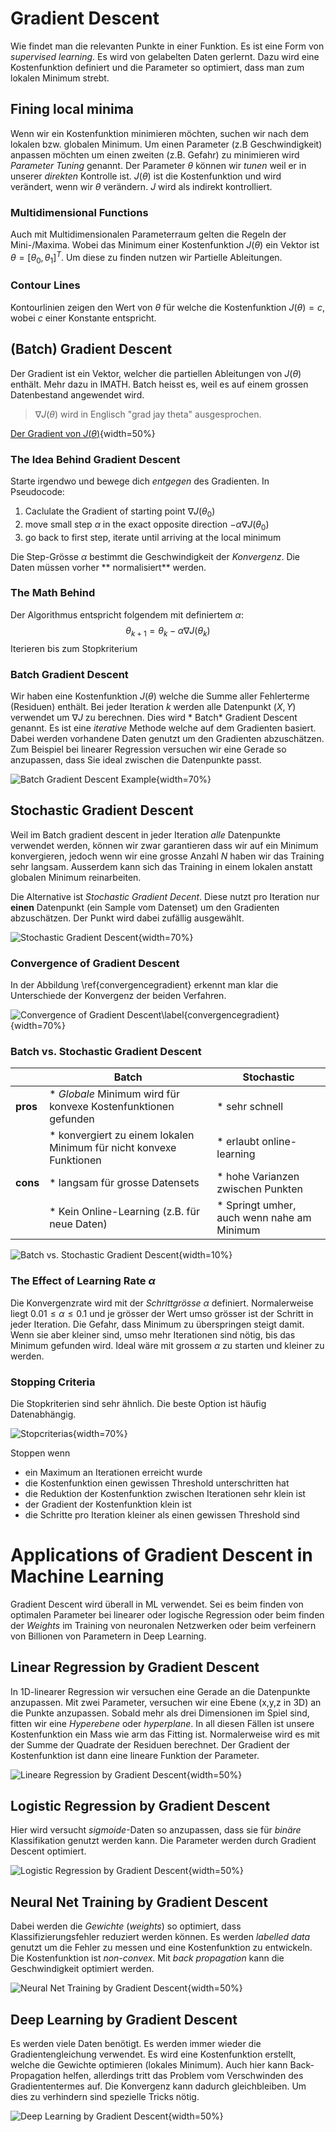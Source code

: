 # Gradient Descent

Wie findet man die relevanten Punkte in einer Funktion. Es ist eine Form von *supervised learning*.
Es wird von gelabelten Daten gerlernt. Dazu wird eine Kostenfunktion definiert und die Parameter so
optimiert, dass man zum lokalen Minimum strebt.

## Fining local minima

Wenn wir ein Kostenfunktion minimieren möchten, suchen wir nach dem lokalen bzw. globalen Minimum.
Um einen Parameter (z.B Geschwindigkeit) anpassen möchten um einen zweiten (z.B. Gefahr) zu
minimieren wird *Parameter Tuning* genannt. Der Parameter $\theta$ können wir *tunen* weil er in
unserer *direkten* Kontrolle ist. $J(\theta)$ ist die Kostenfunktion und wird verändert, wenn wir
$\theta$ verändern. $J$ wird als indirekt kontrolliert.

### Multidimensional Functions

Auch mit Multidimensionalen Parameterraum gelten die Regeln der Mini-/Maxima. Wobei das Minimum
einer Kostenfunktion $J(\theta)$ ein Vektor ist $\theta = [\theta_0, \theta_1]^T$. Um diese zu
finden nutzen wir Partielle Ableitungen.

### Contour Lines

Kontourlinien zeigen den Wert von $\theta$ für welche die Kostenfunktion $J(\theta)=c$, wobei $c$
einer Konstante entspricht.

## (Batch) Gradient Descent

Der Gradient ist ein Vektor, welcher die partiellen Ableitungen von $J(\theta)$ enthält. Mehr dazu
in IMATH. Batch heisst es, weil es auf einem grossen Datenbestand angewendet wird.

> $\nabla J(\theta)$ wird in Englisch "grad jay theta" ausgesprochen.

[Der Gradient von $J(\theta)$](images/gradient.png){width=50%}

### The Idea Behind Gradient Descent

Starte irgendwo und bewege dich *entgegen* des Gradienten. In Pseudocode:


1. Caclulate the Gradient of starting point $\nabla J(\theta_0)$
1. move small step $\alpha$ in the exact opposite direction $-\alpha\nabla J(\theta_0)$
1. go back to first step, iterate until arriving at the local minimum

Die Step-Grösse $\alpha$ bestimmt die Geschwindigkeit der *Konvergenz*. Die Daten müssen vorher **
normalisiert** werden.

### The Math Behind

Der Algorithmus entspricht folgendem mit definiertem $\alpha$:
$$\theta_{k+1}=\theta_k-\alpha\nabla J(\theta_k)$$ Iterieren bis zum Stopkriterium

### Batch Gradient Descent

Wir haben eine Kostenfunktion $J(\theta)$ welche die Summe aller Fehlerterme (Residuen) enthält. Bei
jeder Iteration $k$ werden alle Datenpunkt $(X,Y)$ verwendet um $\nabla J$ zu berechnen. Dies wird *
Batch* Gradient Descent genannt. Es ist eine *iterative* Methode welche auf dem Gradienten basiert.
Dabei werden vorhandene Daten genutzt um den Gradienten abzuschätzen. Zum Beispiel bei linearer
Regression versuchen wir eine Gerade so anzupassen, dass Sie ideal zwischen die Datenpunkte passt.

![Batch Gradient Descent Example](images/gradient_descent.png){width=70%}

## Stochastic Gradient Descent

Weil im Batch gradient descent in jeder Iteration *alle* Datenpunkte verwendet werden, können wir
zwar garantieren dass wir auf ein Minimum konvergieren, jedoch wenn wir eine grosse Anzahl $N$ haben
wir das Training sehr langsam. Ausserdem kann sich das Training in einem lokalen anstatt globalen
Minimum reinarbeiten.

Die Alternative ist *Stochastic Gradient Decent*. Diese nutzt pro Iteration nur **einen**
Datenpunkt (ein Sample vom Datenset) um den Gradienten abzuschätzen. Der Punkt wird dabei zufällig
ausgewählt.

![Stochastic Gradient Descent](images/stochastic_gradient.png){width=70%}

### Convergence of Gradient Descent

In der Abbildung \ref{convergencegradient} erkennt man klar die Unterschiede der Konvergenz der
beiden Verfahren.

![Convergence of Gradient Descent\label{convergencegradient}](images/convergence_gradientdescent.png){width=70%}

### Batch vs. Stochastic Gradient Descent

| | Batch | Stochastic
|--- | --- | ---
|**pros** | * *Globale* Minimum wird für konvexe Kostenfunktionen gefunden | * sehr schnell
|   | * konvergiert zu einem lokalen Minimum für nicht konvexe Funktionen | * erlaubt online-learning
|**cons**| * langsam für grosse Datensets | * hohe Varianzen zwischen Punkten
|   | * Kein Online-Learning (z.B. für neue Daten) | * Springt umher, auch wenn nahe am Minimum

![Batch vs. Stochastic Gradient Descent](images/batchvsstochastic.png){width=10%}

### The Effect of Learning Rate $\alpha$

Die Konvergenzrate wird mit der *Schrittgrösse* $\alpha$ definiert. Normalerweise liegt $0.01 \leq
\alpha \leq 0.1$ und je grösser der Wert umso grösser ist der Schritt in jeder Iteration. Die
Gefahr, dass Minimum zu überspringen steigt damit. Wenn sie aber kleiner sind, umso mehr Iterationen
sind nötig, bis das Minimum gefunden wird. Ideal wäre mit grossem $\alpha$ zu starten und kleiner zu
werden.

### Stopping Criteria

Die Stopkriterien sind sehr ähnlich. Die beste Option ist häufig Datenabhängig.

![Stopcriterias](images/stopcriteria.png){width=70%}

Stoppen wenn

* ein Maximum an Iterationen erreicht wurde
* die Kostenfunktion einen gewissen Threshold unterschritten hat
* die Reduktion der Kostenfunktion zwischen Iterationen sehr klein ist
* der Gradient der Kostenfunktion klein ist
* die Schritte pro Iteration kleiner als einen gewissen Threshold sind

# Applications of Gradient Descent in Machine Learning

Gradient Descent wird überall in ML verwendet. Sei es beim finden von optimalen Parameter bei
linearer oder logische Regression oder beim finden der *Weights* im Training von neuronalen
Netzwerken oder beim verfeinern von Billionen von Parametern in Deep Learning.

## Linear Regression by Gradient Descent

In 1D-linearer Regression wir versuchen eine Gerade an die Datenpunkte anzupassen. Mit zwei
Parameter, versuchen wir eine Ebene (x,y,z in 3D) an die Punkte anzupassen. Sobald mehr als drei
Dimensionen im Spiel sind, fitten wir eine *Hyperebene* oder *hyperplane*. In all diesen Fällen ist
unsere Kostenfunktion ein Mass wie arm das Fitting ist. Normalerweise wird es mit der Summe der
Quadrate der Residuen berechnet. Der Gradient der Kostenfunktion ist dann eine lineare Funktion der
Parameter.

![Lineare Regression by Gradient Descent](images/linreggradient.png){width=50%}

## Logistic Regression by Gradient Descent

Hier wird versucht *sigmoide*-Daten so anzupassen, dass sie für *binäre* Klassifikation genutzt
werden kann. Die Parameter werden durch Gradient Descent optimiert.

![Logistic Regression by Gradient Descent](images/logreggradient.png){width=50%}

## Neural Net Training by Gradient Descent

Dabei werden die *Gewichte* (*weights*) so optimiert, dass Klassifizierungsfehler reduziert werden
können. Es werden *labelled data* genutzt um die Fehler zu messen und eine Kostenfunktion zu
entwickeln. Die Kostenfunktion ist *non-convex*. Mit *back propagation* kann die Geschwindigkeit
optimiert werden.

![Neural Net Training by Gradient Descent](images/NeuralNetTrainingbyGradientDescent.png){width=50%}

## Deep Learning by Gradient Descent

Es werden viele Daten benötigt. Es werden immer wieder die Gradientengleichung verwendet. Es wird
eine Kostenfunktion erstellt, welche die Gewichte optimieren (lokales Minimum). Auch hier kann
Back-Propagation helfen, allerdings tritt das Problem vom Verschwinden des Gradiententermes auf. Die
Konvergenz kann dadurch gleichbleiben. Um dies zu verhindern sind spezielle Tricks nötig.

![Deep Learning by Gradient Descent](images/dlbygradientdescent.png){width=50%}
